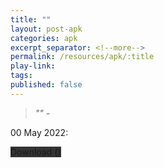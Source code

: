 ```yaml
---
title: ""
layout: post-apk
categories: apk
excerpt_separator: <!--more-->
permalink: /resources/apk/:title
play-link: 
tags:
published: false
---
```


> _"" - <a href="" target="_blank"></a>_

<span class="timestamp">00 May 2022:</span> <!--more-->

<div class="text-center">
    <a class="btn btn-dark btn-block w-100" onclick='apk("")' style="text-decoration: none; background-color: #333;"> Download <b></b> ()</a>
</div>
